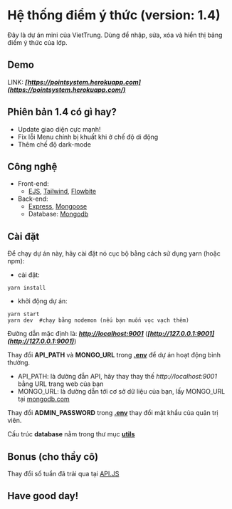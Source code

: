 # Hệ thống điểm ý thức (version: 1.4)

Đây là dự án mini của VietTrung. Dùng để nhập, sửa, xóa và hiển thị bảng điểm ý thức của lớp.

## Demo
LINK: ***[https://pointsystem.herokuapp.com](https://pointsystem.herokuapp.com/)***

## Phiên bản 1.4 có gì hay?

- Update giao diện cực mạnh! 
- Fix lỗi Menu chính bị khuất khi ở chế độ di động
- Thêm chế độ dark-mode 

## Công nghệ

- Front-end:
  - [EJS](https://github.com/mde/ejs), [Tailwind](https://github.com/tailwindlabs/tailwindcss), [Flowbite](https://github.com/themesberg/flowbite)
- Back-end:
  - [Express](https://github.com/expressjs/express), [Mongoose](https://github.com/Automattic/mongoose)
  - Database: [Mongodb](https://github.com/mongodb)
  

## Cài đặt

Để chạy dự án này, hãy cài đặt nó cục bộ bằng cách sử dụng yarn (hoặc npm):
- cài đặt:
```
yarn install
```
- khởi động dự án:
```
yarn start 
yarn dev  #chạy bằng nodemon (nếu bạn muốn vọc vạch thêm)
```
Đường dẫn mặc định là: ***[http://localhost:9001](http://localhost:9001)*** (***[http://127.0.0.1:9001](http://127.0.0.1:9001)***)

Thay đổi **API_PATH** và **MONGO_URL** trong **[.env](https://github.com/vietrux/Point-System-Ver-1.4/blob/main/.env)** để dự án hoạt động bình thường.
- API_PATH: là đường đẫn API, hãy thay thay thế *http://<span></span>localhost:9001* bằng URL trang web của bạn
- MONGO_URL: là đường dẫn tới cơ sở dữ liệu của bạn, lấy MONGO_URL tại [mongodb.com](https://www.mongodb.com/)

Thay đổi **ADMIN_PASSWORD** trong **[.env](https://github.com/vietrux/Point-System-Ver-1.4/blob/main/.env)** thay đổi mật khẩu của quản trị viên.

Cấu trúc **database** nằm trong thư mục **[utils](https://github.com/vietrux/Point-System-Ver-1.4/tree/main/utils)**

## Bonus (cho thầy cô)


Thay đổi số tuần đã trải qua tại [API.JS](https://github.com/vietrux/Point-System-Ver-1.4/blob/main/routes/api.js)

## Have good day!

